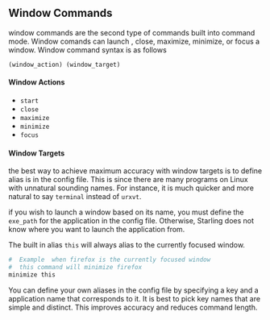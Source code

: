 ## Window Commands
 window commands are the  second type of commands built into command mode. 
 Window comands can  launch ,  close, maximize, minimize, or focus a window. Window command syntax is as follows
```
(window_action) (window_target)
```
#### Window Actions
 * `start`
 * `close`
 * `maximize`
 * `minimize`
 * `focus`
#### Window Targets
 the best way to achieve maximum accuracy with window targets is to define alias is in the  config file. This is since there are many programs on Linux with unnatural sounding names. For instance, it is much quicker and more natural to say `terminal`  instead of `urxvt`.  

 if you wish to launch a  window based on its name, you must define the `exe_path`  for the application in the config file. Otherwise, Starling does not know where you want to launch the application from.

  The built in alias `this`  will always alias to the currently focused window.
  ```bash
  #  Example  when firefox is the currently focused window
  #  this command will minimize firefox
  minimize this
  ```

   You can define your own aliases in the config file by specifying a key and a application name that corresponds to it.  It is best to pick key names that are simple and distinct. This improves accuracy and reduces command length.

